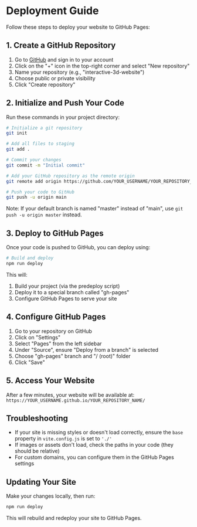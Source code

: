 # Deployment Guide

Follow these steps to deploy your website to GitHub Pages:

## 1. Create a GitHub Repository

1. Go to [GitHub](https://github.com/) and sign in to your account
2. Click on the "+" icon in the top-right corner and select "New repository"
3. Name your repository (e.g., "interactive-3d-website")
4. Choose public or private visibility
5. Click "Create repository"

## 2. Initialize and Push Your Code

Run these commands in your project directory:

```bash
# Initialize a git repository
git init

# Add all files to staging
git add .

# Commit your changes
git commit -m "Initial commit"

# Add your GitHub repository as the remote origin
git remote add origin https://github.com/YOUR_USERNAME/YOUR_REPOSITORY_NAME.git

# Push your code to GitHub
git push -u origin main
```

Note: If your default branch is named "master" instead of "main", use `git push -u origin master` instead.

## 3. Deploy to GitHub Pages

Once your code is pushed to GitHub, you can deploy using:

```bash
# Build and deploy
npm run deploy
```

This will:
1. Build your project (via the predeploy script)
2. Deploy it to a special branch called "gh-pages"
3. Configure GitHub Pages to serve your site

## 4. Configure GitHub Pages

1. Go to your repository on GitHub
2. Click on "Settings"
3. Select "Pages" from the left sidebar
4. Under "Source", ensure "Deploy from a branch" is selected
5. Choose "gh-pages" branch and "/ (root)" folder
6. Click "Save"

## 5. Access Your Website

After a few minutes, your website will be available at:
`https://YOUR_USERNAME.github.io/YOUR_REPOSITORY_NAME/`

## Troubleshooting

- If your site is missing styles or doesn't load correctly, ensure the `base` property in `vite.config.js` is set to `'./'`
- If images or assets don't load, check the paths in your code (they should be relative)
- For custom domains, you can configure them in the GitHub Pages settings

## Updating Your Site

Make your changes locally, then run:

```bash
npm run deploy
```

This will rebuild and redeploy your site to GitHub Pages. 